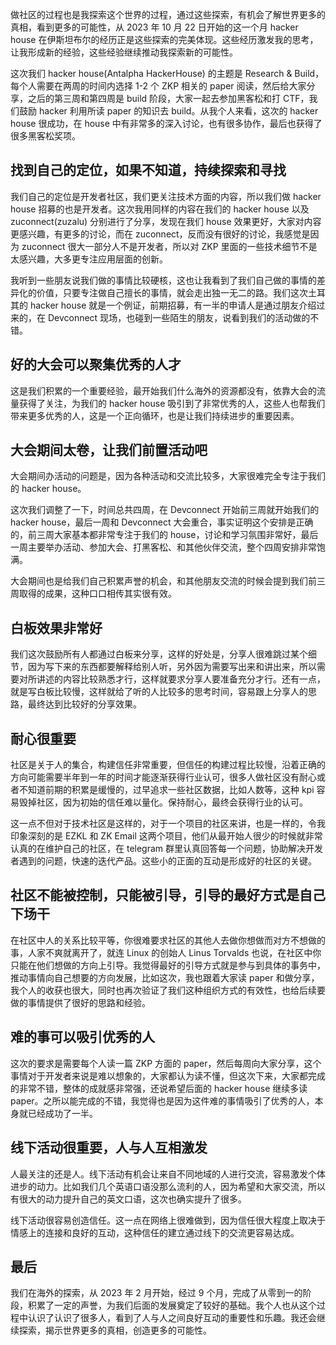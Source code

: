 做社区的过程也是我探索这个世界的过程，通过这些探索，有机会了解世界更多的真相，看到更多的可能性，从 2023 年 10 月 22 日开始的这一个月 hacker house 在伊斯坦布尔的经历正是这些探索的完美体现。这些经历激发我的思考，让我形成新的经验，这些经验继续推动我探索新的可能性。

这次我们 hacker house(Antalpha HackerHouse) 的主题是 Research & Build，每个人需要在两周的时间内选择 1-2 个 ZKP 相关的 paper 阅读，然后给大家分享，之后的第三周和第四周是 build 阶段，大家一起去参加黑客松和打 CTF，我们鼓励 hacker 利用所读 paper 的知识去 build。从我个人来看，这次的 hacker house 很成功，在 house 中有非常多的深入讨论，也有很多协作，最后也获得了很多黑客松奖项。

## 找到自己的定位，如果不知道，持续探索和寻找

我们自己的定位是开发者社区，我们更关注技术方面的内容，所以我们做 hacker house 招募的也是开发者。这次我用同样的内容在我们的 hacker house 以及 zuconnect(zuzalu) 分别进行了分享，发现在我们 house 效果更好，大家对内容更感兴趣，有更多的讨论，而在 zuconnect，反而没有很好的讨论，我感觉是因为 zuconnect 很大一部分人不是开发者，所以对 ZKP 里面的一些技术细节不是太感兴趣，大多更专注应用层面的创新。

我听到一些朋友说我们做的事情比较硬核，这也让我看到了我们自己做的事情的差异化的价值，只要专注做自己擅长的事情，就会走出独一无二的路。我们这次土耳其的 hacker house 就是一个例证，前期招募，有一半的申请人是通过朋友介绍过来的，在 Devconnect 现场，也碰到一些陌生的朋友，说看到我们的活动做的不错。

## 好的大会可以聚集优秀的人才

这是我们积累的一个重要经验，最开始我们什么海外的资源都没有，依靠大会的流量获得了关注，为我们的 hacker house 吸引到了非常优秀的人，这些人也帮我们带来更多优秀的人，这是一个正向循环，也是让我们持续进步的重要因素。

## 大会期间太卷，让我们前置活动吧

大会期间办活动的问题是，因为各种活动和交流比较多，大家很难完全专注于我们的 hacker house。

这次我们调整了一下，时间总共四周，在 Devconnect 开始前三周就开始我们的 hacker house，最后一周和 Devconnect 大会重合，事实证明这个安排是正确的，前三周大家基本都非常专注于我们的 house，讨论和学习氛围非常好，最后一周主要举办活动、参加大会、打黑客松、和其他伙伴交流，整个四周安排非常饱满。

大会期间也是给我们自己积累声誉的机会，和其他朋友交流的时候会提到我们前三周取得的成果，这种口口相传其实很有效。

## 白板效果非常好

我们这次鼓励所有人都通过白板来分享，这样的好处是，分享人很难跳过某个细节，因为写下来的东西都要解释给别人听，另外因为需要写出来和讲出来，所以需要对所讲述的内容比较熟悉才行，这样就要求分享人要准备充分才行。还有一点，就是写白板比较慢，这样就给了听的人比较多的思考时间，容易跟上分享人的思路，最终达到比较好的分享效果。

## 耐心很重要

社区是关于人的集合，构建信任非常重要，但信任的构建过程比较慢，沿着正确的方向可能需要半年到一年的时间才能逐渐获得行业认可，很多人做社区没有耐心或者不知道前期的积累是缓慢的，过早追求一些社区数据，比如人数等，这种 kpi 容易毁掉社区，因为初始的信任难以量化。保持耐心，最终会获得行业的认可。

这一点不但对于技术社区是这样的，对于一个项目的社区来讲，也是一样的，令我印象深刻的是 EZKL 和 ZK Email 这两个项目，他们从最开始人很少的时候就非常认真的在维护自己的社区，在 telegram 群里认真回答每一个问题，协助解决开发者遇到的问题，快速的迭代产品。这些小的正面的互动是形成好的社区的关键。

## 社区不能被控制，只能被引导，引导的最好方式是自己下场干

在社区中人的关系比较平等，你很难要求社区的其他人去做你想做而对方不想做的事，人家不爽就离开了，就连 Linux 的创始人 Linus Torvalds 也说，在社区中你只能在他们想做的方向上引导。我觉得最好的引导方式就是参与到具体的事务中，推动事情向自己想要的方向发展，比如这次，我也跟着大家读 paper 和做分享，我个人的收获也很大，同时也再次验证了我们这种组织方式的有效性，也给后续要做的事情提供了很好的思路和经验。

## 难的事可以吸引优秀的人

这次的要求是需要每个人读一篇 ZKP 方面的 paper，然后每周向大家分享，这个事情对于开发者来说是难以想象的，大家都认为读不懂，但这次下来，大家都完成的非常不错，整体的成就感非常强，还说希望后面的 hacker house 继续多读 paper。之所以能完成的不错，我觉得也是因为这件难的事情吸引了优秀的人，本身就已经成功了一半。

## 线下活动很重要，人与人互相激发

人最关注的还是人。线下活动有机会让来自不同地域的人进行交流，容易激发个体进步的动力。比如我们几个英语口语没那么流利的人，因为希望和大家交流，所以有很大的动力提升自己的英文口语，这次也确实提升了很多。

线下活动很容易创造信任。这一点在网络上很难做到，因为信任很大程度上取决于情感上的连接和良好的互动，这种信任的建立通过线下的交流更容易达成。

## 最后

我们在海外的探索，从 2023 年 2 月开始，经过 9 个月，完成了从零到一的阶段，积累了一定的声誉，为我们后面的发展奠定了较好的基础。我个人也从这个过程中认识了认识了很多人，看到了人与人之间良好互动的重要性和乐趣。我还会继续探索，揭示世界更多的真相，创造更多的可能性。
